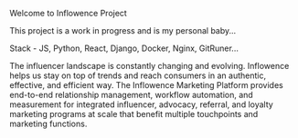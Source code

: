 Welcome to Inflowence Project

This project is a work in progress and is my personal baby...

Stack - JS, Python, React, Django, Docker, Nginx, GitRuner...

The influencer landscape is constantly changing and evolving. Inflowence helps us stay on top of trends and reach consumers in an authentic, effective, and efficient way.
The Inflowence Marketing Platform provides end-to-end relationship management, workflow automation, and measurement for integrated influencer, advocacy, referral, and loyalty marketing programs at scale that benefit multiple touchpoints and marketing functions.
